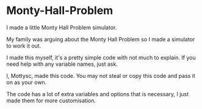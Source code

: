 # Monty-Hall-Problem
I made a little Monty Hall Problem simulator. 

My family was arguing about the Monty Hall Problem so I made a simulator to work it out. 


I made this myself, it's a pretty simple code with not much to explain.
If you need help with any variable names, just ask. 


I, Mottysc, made this code. You may not steal or copy this code and pass it on as your own. 

The code has a lot of extra variables and options that is necessary, I just made them for more customisation. 
